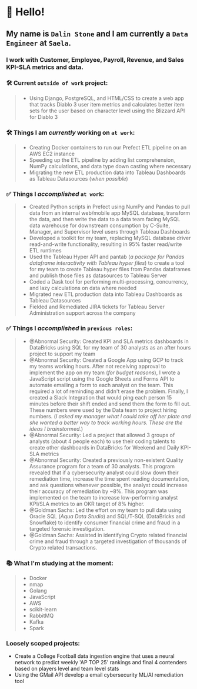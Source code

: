 # 👋 Hello!

## My name is `Dalin Stone` and I am currently a `Data Engineer` at `Saela`.
### I work with Customer, Employee, Payroll, Revenue, and Sales KPI-SLA metrics and data.

### 🛠️ Current `outside of work` project:
> - Using Django, PostgreSQL, and HTML/CSS to create a web app that tracks Diablo 3 user item metrics and calculates better item sets for the user based on character level using the Blizzard API for Diablo 3

### 🛠️ Things I am *currently* working on `at work`:
> - Creating Docker containers to run our Prefect ETL pipeline on an AWS EC2 instance
> - Speeding up the ETL pipeline by adding list comprehension, NumPy calculations, and data type down casting where necessary
> - Migrating the new ETL production data into Tableau Dashboards as Tableau Datasources (*when possible*)

### ✅ Things I *accomplished* `at work`:
> - Created Python scripts in Prefect using NumPy and Pandas to pull data from an internal web/mobile app MySQL database, transform the data, and then write the data to a data team facing MySQL data warehouse for downstream consumption by C-Suite, Manager, and Supervisor level users through Tableau Dashboards
> - Developed a toolkit for my team, replacing MySQL database driver read-and-write functionality, resulting in 95% faster read/write ETL runtimes
> - Used the Tableau Hyper API and pantab (*a package for Pandas dataframe interactivity with Tableau hyper files*) to create a tool for my team to create Tableau hyper files from Pandas dataframes and publish those files as datasources to Tableau Server
> - Coded a Dask tool for performing multi-processing, concurrency, and lazy calculations on data where needed
> - Migrated new ETL production data into Tableau Dashboards as Tableau Datasources
> - Fielded and Remediated JIRA tickets for Tableau Server Administration support across the company

### ✅ Things I *accomplished* in `previous roles`:
> - @Abnormal Security: Created KPI and SLA metrics dashboards in DataBricks using SQL for my team of 30 analysts as an after hours project to support my team
> - @Abnormal Security: Created a Google App using GCP to track my teams working hours. After not receiving approval to implement the app on my team (*for budget reasons*), I wrote a JavaScript script using the Google Sheets and Forms API to automate emailing a form to each analyst on the team. This required a lot of reminding and didn't erase the problem. Finally, I created a Slack Integration that would ping each person 15 minutes before their shift ended and send them the form to fill out. These numbers were used by the Data team to project hiring numbers. (*I asked my manager what I could take off her plate and she wanted a better way to track working hours. These are the ideas I brainstormed.*)
> - @Abnormal Security: Led a project that allowed 3 groups of analysts (about 4 people each) to use their coding talents to create other dashboards in DataBricks for Weekend and Daily KPI-SLA metrics
> - @Abnormal Security: Created a previously non-existent Quality Assurance program for a team of 30 analysts. This program revealed that if a cybersecurity analyst could slow down their remediation time, increase the time spent reading documentation, and ask questions whenever possible, the analyst could increase their accuracy of remediation by ~8%. This program was implemented on the team to increase low-performing analyst KPI/SLA metrics to an OKR target of 8% higher.
> - @Goldman Sachs: Led the effort on my team to pull data using Oracle SQL (*Aqua Data Studio*) and SQL/T-SQL (DataBricks and Snowflake) to identify consumer financial crime and fraud in a targeted forensic investigation. 
> - @Goldman Sachs: Assisted in identifying Crypto related financial crime and fraud through a targeted investigation of thousands of Crypto related transactions. 

### 📚 What I'm studying at the moment:
> - Docker
> - nmap
> - Golang
> - JavaScript
> - AWS
> - scikit-learn
> - RabbitMQ
> - Kafka
> - Spark

### Loosely scoped projects:
- Create a College Football data ingestion engine that uses a neural network to predict weekly 'AP TOP 25' rankings and final 4 contenders based on players level and team level stats
- Using the GMail API develop a email cybersecurity ML/AI remediation tool
